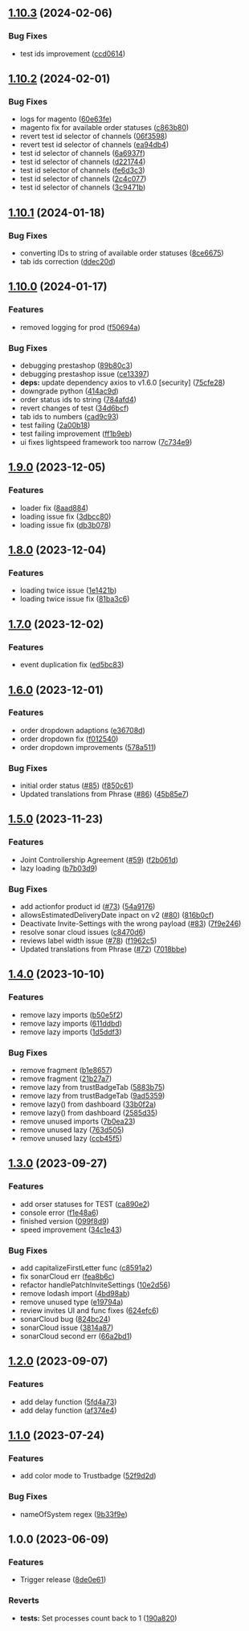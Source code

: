 ## [1.10.3](https://github.com/trustedshops-public/connect-app-connector/compare/1.10.2...1.10.3) (2024-02-06)


### Bug Fixes

* test ids improvement ([ccd0614](https://github.com/trustedshops-public/connect-app-connector/commit/ccd0614a70cadc5b68795885516449986013d5b7))

## [1.10.2](https://github.com/trustedshops-public/connect-app-connector/compare/1.10.1...1.10.2) (2024-02-01)


### Bug Fixes

* logs for magento ([60e63fe](https://github.com/trustedshops-public/connect-app-connector/commit/60e63fe39c193330c1bead51d5ef77fed56c0744))
* magento fix for available order statuses ([c863b80](https://github.com/trustedshops-public/connect-app-connector/commit/c863b8088894fc18446e2cd97db659d733c42af8))
* revert test id selector of channels ([06f3598](https://github.com/trustedshops-public/connect-app-connector/commit/06f3598b4b78e6a2621949f4316d5356b8aded30))
* revert test id selector of channels ([ea94db4](https://github.com/trustedshops-public/connect-app-connector/commit/ea94db4c393739e7c1bdc56071af10b8b95f694d))
* test id selector of channels ([6a6937f](https://github.com/trustedshops-public/connect-app-connector/commit/6a6937f999f311dad0e653d98ab416f37980bbdc))
* test id selector of channels ([d221744](https://github.com/trustedshops-public/connect-app-connector/commit/d2217441ddbc5b409b91f643050b2ec3ee4286a1))
* test id selector of channels ([fe6d3c3](https://github.com/trustedshops-public/connect-app-connector/commit/fe6d3c3f463baefaf3045a8b714ebd9b5954392a))
* test id selector of channels ([2c4c077](https://github.com/trustedshops-public/connect-app-connector/commit/2c4c0772338e676aceaa4aebe2614a8f4362c57d))
* test id selector of channels ([3c9471b](https://github.com/trustedshops-public/connect-app-connector/commit/3c9471bd4ebd510695f43089cfe25dfc50d9a0ec))

## [1.10.1](https://github.com/trustedshops-public/connect-app-connector/compare/1.10.0...1.10.1) (2024-01-18)


### Bug Fixes

* converting IDs to string of available order statuses ([8ce6675](https://github.com/trustedshops-public/connect-app-connector/commit/8ce667543d56e11548e2270ad86e0f9e8dbda4e9))
* tab ids correction ([ddec20d](https://github.com/trustedshops-public/connect-app-connector/commit/ddec20d845d8deee8f7e633cdc9f765200630f40))

## [1.10.0](https://github.com/trustedshops-public/connect-app-connector/compare/1.9.0...1.10.0) (2024-01-17)


### Features

* removed logging for prod ([f50694a](https://github.com/trustedshops-public/connect-app-connector/commit/f50694ad0efa7d03beb11f0076d6db83d67ca4ce))


### Bug Fixes

* debugging prestashop ([89b80c3](https://github.com/trustedshops-public/connect-app-connector/commit/89b80c3363382220898da5ebf927353737f338da))
* debugging prestashop issue ([ce13397](https://github.com/trustedshops-public/connect-app-connector/commit/ce133972325586bc9510fa31fc83a9ab01ab2822))
* **deps:** update dependency axios to v1.6.0 [security] ([75cfe28](https://github.com/trustedshops-public/connect-app-connector/commit/75cfe287058f2ae77cab44b490a7b96f6c7dfc44))
* downgrade python ([414ac9d](https://github.com/trustedshops-public/connect-app-connector/commit/414ac9dbd3e2fc62a18a7c53718efc1c83bef9d0))
* order status ids to string ([784afd4](https://github.com/trustedshops-public/connect-app-connector/commit/784afd4398be336a652dd8bd17f0c9299d9bd423))
* revert changes of test ([34d6bcf](https://github.com/trustedshops-public/connect-app-connector/commit/34d6bcf57938e448c828e7112b2d3f2c1dcc3dbc))
* tab ids to numbers ([cad9c93](https://github.com/trustedshops-public/connect-app-connector/commit/cad9c9385a9adbf3fdcc03532a514ab1e7385306))
* test failing ([2a00b18](https://github.com/trustedshops-public/connect-app-connector/commit/2a00b18b8b0b02af7aae7fec71bfebf0df675d01))
* test failing improvement ([ff1b9eb](https://github.com/trustedshops-public/connect-app-connector/commit/ff1b9ebdb92674c91d9eb98264776b98ed585e37))
* ui fixes lightspeed framework too narrow ([7c734e9](https://github.com/trustedshops-public/connect-app-connector/commit/7c734e9fd3322b2e8562410365a3a00a768e93b3))

## [1.9.0](https://github.com/trustedshops-public/connect-app-connector/compare/1.8.0...1.9.0) (2023-12-05)


### Features

* loader fix ([8aad884](https://github.com/trustedshops-public/connect-app-connector/commit/8aad884d968df1f1527f19569d05a9082189865e))
* loading issue fix ([3dbcc80](https://github.com/trustedshops-public/connect-app-connector/commit/3dbcc808a9eb9281bbedd19339f16b0fcd57554d))
* loading issue fix ([db3b078](https://github.com/trustedshops-public/connect-app-connector/commit/db3b078a1c446704b1664a8858838ff9badd3277))

## [1.8.0](https://github.com/trustedshops-public/connect-app-connector/compare/1.7.0...1.8.0) (2023-12-04)


### Features

* loading twice issue ([1e1421b](https://github.com/trustedshops-public/connect-app-connector/commit/1e1421b8d965a1c5bbfdfa9be3ddde5f07673a56))
* loading twice issue fix ([81ba3c6](https://github.com/trustedshops-public/connect-app-connector/commit/81ba3c640c80f8cbd8f9ee6163a345edf62db980))

## [1.7.0](https://github.com/trustedshops-public/connect-app-connector/compare/1.6.0...1.7.0) (2023-12-02)


### Features

* event duplication fix ([ed5bc83](https://github.com/trustedshops-public/connect-app-connector/commit/ed5bc838681bb6a8fbdd2e51dcb6249f4929d08a))

## [1.6.0](https://github.com/trustedshops-public/connect-app-connector/compare/1.5.0...1.6.0) (2023-12-01)


### Features

* order dropdown adaptions ([e36708d](https://github.com/trustedshops-public/connect-app-connector/commit/e36708d7793a85cd0d3233640d922481b4d70f81))
* order dropdown fix ([f012540](https://github.com/trustedshops-public/connect-app-connector/commit/f01254045ebbf14fb35e305cc42e30ba9cc0931d))
* order dropdown improvements ([578a511](https://github.com/trustedshops-public/connect-app-connector/commit/578a5110162143805cca80e112f430c306e72fd6))


### Bug Fixes

* initial order status ([#85](https://github.com/trustedshops-public/connect-app-connector/issues/85)) ([f850c61](https://github.com/trustedshops-public/connect-app-connector/commit/f850c616e7248db8e4874ecbc1c560e2db382eb2))
* Updated translations from Phrase ([#86](https://github.com/trustedshops-public/connect-app-connector/issues/86)) ([45b85e7](https://github.com/trustedshops-public/connect-app-connector/commit/45b85e7d99424d5c1ef8e60dd498100ec2c89006))

## [1.5.0](https://github.com/trustedshops-public/connect-app-connector/compare/1.4.0...1.5.0) (2023-11-23)


### Features

* Joint Controllership Agreement ([#59](https://github.com/trustedshops-public/connect-app-connector/issues/59)) ([f2b061d](https://github.com/trustedshops-public/connect-app-connector/commit/f2b061d297e1f98040d051de7ada2a0a976ddd67))
* lazy loading ([b7b03d9](https://github.com/trustedshops-public/connect-app-connector/commit/b7b03d9d6de4a5d6979c3c7b6c52ffa6e1c836d4))


### Bug Fixes

* add actionfor product id ([#73](https://github.com/trustedshops-public/connect-app-connector/issues/73)) ([54a9176](https://github.com/trustedshops-public/connect-app-connector/commit/54a9176995ee0827249970273e33237be234ead8))
* allowsEstimatedDeliveryDate inpact on v2 ([#80](https://github.com/trustedshops-public/connect-app-connector/issues/80)) ([816b0cf](https://github.com/trustedshops-public/connect-app-connector/commit/816b0cf1352c6b3a23c8d74c8de19152a775b2e9))
* Deactivate Invite-Settings with the wrong payload ([#83](https://github.com/trustedshops-public/connect-app-connector/issues/83)) ([7f9e246](https://github.com/trustedshops-public/connect-app-connector/commit/7f9e2467258ed31aaf2501ca275ce0c11defc411))
* resolve sonar cloud issues ([c8470d6](https://github.com/trustedshops-public/connect-app-connector/commit/c8470d634de983ba62f47acc44f23bceed8d12cf))
* reviews label width issue ([#78](https://github.com/trustedshops-public/connect-app-connector/issues/78)) ([f1962c5](https://github.com/trustedshops-public/connect-app-connector/commit/f1962c58c4078ec771198806253139327d52bdbb))
* Updated translations from Phrase ([#72](https://github.com/trustedshops-public/connect-app-connector/issues/72)) ([7018bbe](https://github.com/trustedshops-public/connect-app-connector/commit/7018bbe74e0c5358c80497e2ae458419c19b037c))

## [1.4.0](https://github.com/trustedshops-public/connect-app-connector/compare/1.3.0...1.4.0) (2023-10-10)


### Features

* remove lazy imports ([b50e5f2](https://github.com/trustedshops-public/connect-app-connector/commit/b50e5f2b91eaf577660500dfe8394af826b74f1f))
* remove lazy imports ([611ddbd](https://github.com/trustedshops-public/connect-app-connector/commit/611ddbdbe925b0d1deda1185b8a24ecfbe11ebb8))
* remove lazy imports ([1d5ddf3](https://github.com/trustedshops-public/connect-app-connector/commit/1d5ddf3e3ddaedf4f21122f468d5c327e1cb5115))


### Bug Fixes

* remove fragment ([b1e8657](https://github.com/trustedshops-public/connect-app-connector/commit/b1e865781be5575418d0af89a56329ce9238e676))
* remove fragment ([21b27a7](https://github.com/trustedshops-public/connect-app-connector/commit/21b27a78892027cba8285715556d1ae7b875da29))
* remove lazy from  trustBadgeTab ([5883b75](https://github.com/trustedshops-public/connect-app-connector/commit/5883b7575cba0788d49aaa7ed6b3e7fa181f3760))
* remove lazy from  trustBadgeTab ([9ad5359](https://github.com/trustedshops-public/connect-app-connector/commit/9ad53595a808db614d2371e27957f38e0be38a24))
* remove lazy() from dashboard ([33b0f2a](https://github.com/trustedshops-public/connect-app-connector/commit/33b0f2ada9a6c0318323d91f9c268d87abfed9ff))
* remove lazy() from dashboard ([2585d35](https://github.com/trustedshops-public/connect-app-connector/commit/2585d35a65ec6ee45fe1c27033b8bea0a0f96938))
* remove unused imports ([7b0ea23](https://github.com/trustedshops-public/connect-app-connector/commit/7b0ea23a5ac9cb69007acfa0080af4c55466b4b2))
* remove unused lazy ([763d505](https://github.com/trustedshops-public/connect-app-connector/commit/763d5050f4730ef6afe707293a6d16422d418dec))
* remove unused lazy ([ccb45f5](https://github.com/trustedshops-public/connect-app-connector/commit/ccb45f5d73755ecbc269add351c65b7c2b54cfb2))

## [1.3.0](https://github.com/trustedshops-public/connect-app-connector/compare/1.2.0...1.3.0) (2023-09-27)


### Features

* add orser statuses for TEST ([ca890e2](https://github.com/trustedshops-public/connect-app-connector/commit/ca890e2e599ec2e4783afb71185fdeea109c2c24))
* console error ([f1e48a6](https://github.com/trustedshops-public/connect-app-connector/commit/f1e48a68490b881678c70c884fea028282096cf1))
* finished version ([099f8d9](https://github.com/trustedshops-public/connect-app-connector/commit/099f8d9c97564f883dfe7cea8943533f4e127d18))
* speed improvement ([34c1e43](https://github.com/trustedshops-public/connect-app-connector/commit/34c1e438630d715e7d17d5f5213a799c9b6c9b90))


### Bug Fixes

* add capitalizeFirstLetter func ([c8591a2](https://github.com/trustedshops-public/connect-app-connector/commit/c8591a2d10fb1c4a723b3b39657710d013f76504))
* fix sonarCloud err ([fea8b6c](https://github.com/trustedshops-public/connect-app-connector/commit/fea8b6c4894d2c4d980f2f3c4c37f4101aa2817b))
* refactor handlePatchInviteSettings ([10e2d56](https://github.com/trustedshops-public/connect-app-connector/commit/10e2d566b9fd9d7214a74978ec2a31cd36614895))
* remove lodash import ([4bd98ab](https://github.com/trustedshops-public/connect-app-connector/commit/4bd98ab1dc2667e0c3a365ae43dec6a3055753b8))
* remove unused type ([e19794a](https://github.com/trustedshops-public/connect-app-connector/commit/e19794af8ba866589eef486591de085f05e4b62b))
* review invites UI and func fixes ([624efc6](https://github.com/trustedshops-public/connect-app-connector/commit/624efc64cd3f3d952f16ae3af4d2f209421db334))
* sonarCloud bug ([824bc24](https://github.com/trustedshops-public/connect-app-connector/commit/824bc2434a5ff6065215c79fa8e44512a8d76947))
* sonarCloud issue ([3814a87](https://github.com/trustedshops-public/connect-app-connector/commit/3814a877949939b6a804956ff9bea970cd1a4c81))
* sonarCloud second err ([66a2bd1](https://github.com/trustedshops-public/connect-app-connector/commit/66a2bd1502f616e5d2b5c40a8576172c85ee4087))

## [1.2.0](https://github.com/trustedshops-public/connect-app-connector/compare/1.1.0...1.2.0) (2023-09-07)


### Features

* add delay function ([5fd4a73](https://github.com/trustedshops-public/connect-app-connector/commit/5fd4a73e703bb9fb5bbfeb71f2e0c0d796df7d44))
* add delay function ([af374e4](https://github.com/trustedshops-public/connect-app-connector/commit/af374e4c5e295d6c5acfecd836ea228ba9e10e1a))

## [1.1.0](https://github.com/trustedshops-public/connect-app-connector/compare/1.0.0...1.1.0) (2023-07-24)


### Features

* add color mode to Trustbadge ([52f9d2d](https://github.com/trustedshops-public/connect-app-connector/commit/52f9d2d7949975d37429355fc38c0c75c71f9b73))


### Bug Fixes

* nameOfSystem regex ([9b33f9e](https://github.com/trustedshops-public/connect-app-connector/commit/9b33f9eb380b5ae4bf3eaf19cbfd69ffe02fd576))

## 1.0.0 (2023-06-09)


### Features

* Trigger release ([8de0e61](https://github.com/trustedshops-public/connect-app-connector/commit/8de0e6159e02746ac7f367b293aa11a2a941cf9f))


### Reverts

* **tests:** Set processes count back to 1 ([190a820](https://github.com/trustedshops-public/connect-app-connector/commit/190a820be8e65c157f02f5a3eab1adb00bde048a))
